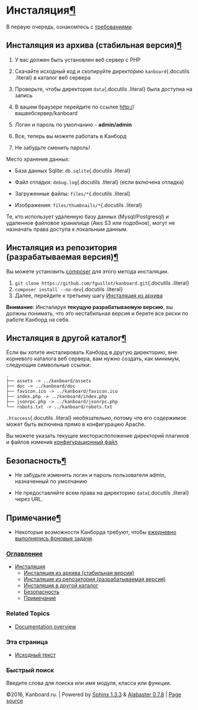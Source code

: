 Инсталяция[¶](#installation "Ссылка на этот заголовок")
=======================================================

В первую очередь, ознакомтесь с [требованиями](requirements.html).

Инсталяция из архива (стабильная версия)[¶](#from-the-archive-stable-version "Ссылка на этот заголовок")
--------------------------------------------------------------------------------------------------------

1.  У вас должен быть установлен веб сервер с PHP

2.  Скачайте исходный код и скопируйте директорию `kanboard`{.docutils
    .literal} в каталог веб сервера

3.  Проверьте, чтобы директория `data`{.docutils .literal} была доступна
    на запись

4.  В вашем браузере перейдите по ссылке <http:/>/вашвебсервер/kanboard

5.  Логин и пароль по умолчанию - **admin/admin**

6.  Все, теперь вы можете работать в Канборд

7.  Не забудьте сменить пароль!

Место хранения данных:

-   База данных Sqlite: `db.sqlite`{.docutils .literal}

-   Файл отладки: `debug.log`{.docutils .literal} (если включена
    отладка)

-   Загруженные файлы: `files/*`{.docutils .literal}

-   Изображения: `files/thumbnails/*`{.docutils .literal}

Те, кто использует удаленную базу данных (Mysql/Postgresql) и удаленное
файловое хранилище (Aws S3 или подобное), могут не назначать права
доступа к локальным данным.

Инсталяция из репозитория (разрабатываемая версия)[¶](#from-the-repository-development-version "Ссылка на этот заголовок")
--------------------------------------------------------------------------------------------------------------------------

Вы можете установить [composer](https://getcomposer.org/) для этого
метода инсталяции.

1.  `git clone https://github.com/fguillot/kanboard.git`{.docutils
    .literal}
2.  `composer install --no-dev`{.docutils .literal}
3.  Далее, перейдите к третьему шагу [Инсталяция из
    архива](installation.html#from-the-archive-stable-version)

**Внимание**: Инсталируя **текущую разрабатываемую версию**, вы должны
понимать, что это нестабильная версия и берете все риски по работе
Канборд на себя.

Инсталяция в другой каталог[¶](#installation-outside-of-the-document-root "Ссылка на этот заголовок")
-----------------------------------------------------------------------------------------------------

Если вы хотите инсталировать Канборд в другую директорию, вне корневого
каталога веб сервера, вам нужно создать, как минимум, следующие
символьные ссылки:

    .
    ├── assets -> ../kanboard/assets
    ├── doc -> ../kanboard/doc
    ├── favicon.ico -> ../kanboard/favicon.ico
    ├── index.php -> ../kanboard/index.php
    ├── jsonrpc.php -> ../kanboard/jsonrpc.php
    └── robots.txt -> ../kanboard/robots.txt

`.htaccess`{.docutils .literal} необязательно, потому что его содержимое
может быть включена прямо в конфигурацию Apache.

Вы можете указать текущее месторасположение директорий плагинов и файлов
изменив [конфигурационный файл](config.html).

Безопасность[¶](#security "Ссылка на этот заголовок")
-----------------------------------------------------

-   Не забудьте изменить логин и пароль пользователя admin, назначенный
    по умолчанию

-   Не предоставляйте всем права на директорию `data`{.docutils
    .literal} через URL.

Примечание[¶](#notes "Ссылка на этот заголовок")
------------------------------------------------

-   Некоторые возможности Канборда требуют, чтобы [ежедневно выполнялись
    фоновые задачи](cronjob.html).

### [Оглавление](index.html)

-   [Инсталяция](#)
    -   [Инсталяция из архива (стабильная
        версия)](#from-the-archive-stable-version)
    -   [Инсталяция из репозитория (разрабатываемая
        версия)](#from-the-repository-development-version)
    -   [Инсталяция в другой
        каталог](#installation-outside-of-the-document-root)
    -   [Безопасность](#security)
    -   [Примечание](#notes)

### Related Topics

-   [Documentation overview](index.html)

### Эта страница

-   [Исходный текст](_sources/installation.txt)

### Быстрый поиск

Введите слова для поиска или имя модуля, класса или функции.

©2016, Kanboard.ru. | Powered by [Sphinx 1.3.3](http://sphinx-doc.org/)
& [Alabaster 0.7.8](https://github.com/bitprophet/alabaster) | [Page
source](_sources/installation.txt)
